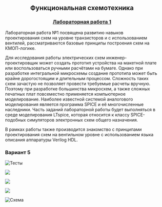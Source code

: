 <h2 align=center>Функциональная схемотехника</a> </h2>

<h3 align=center> <a href="Lab1">Лабораторная работа 1</a> </h3>
Лабораторная работа №1 посвящена развитию навыков проектирования схем на уровне транзисторов и с использованием вентилей, рассматриваются базовые принципы построения схем на КМОП-логике.

Для исследования работы электрических схем инженер-проектировщик может создать прототип устройства на макетной плате или воспользоваться ручными расчётами на бумаге. Однако при разработке интегральной микросхемы создание прототипа может быть крайне дорогостоящим и длительным процессом. Сложность таких схем зачастую не позволяет провести требуемые расчеты вручную. Поэтому при разработке большинства микросхем, а также сложных печатных плат повсеместно применяется компьютерное моделирование. Наиболее известной системой аналогового моделирования является программа SPICE и её многочисленные наследники. Часть заданий лабораторной работы будет выполняться в среде моделирования LTspice, которая относится к классу SPICE-подобных симуляторов электронных схем общего назначения.

В рамках работы также производится знакомство с принципами проектирования схем на вентильном уровне с использованием языка описания аппаратуры Verilog HDL.

### Вариант 5


![Тесты](https://github.com/MansurovB-source/Circuit_design/blob/main/Lab1/images/1.PNG)

![](https://github.com/MansurovB-source/Circuit_design/blob/main/Lab1/images/2.PNG)

![](https://github.com/MansurovB-source/Circuit_design/blob/main/Lab1/images/3.PNG)

![](https://github.com/MansurovB-source/Circuit_design/blob/main/Lab1/images/4.PNG)

![Схема](https://github.com/MansurovB-source/Circuit_design/blob/main/Lab1/images/%D1%81%D1%85%D0%B5%D0%BC%D0%B0.png)
